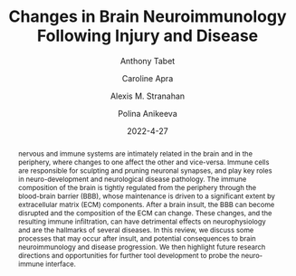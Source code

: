 ---
title: Changes in Brain Neuroimmunology Following Injury and Disease
date: 2022-4-27
publicationDate: 2022-04-27T10:29:30Z
author: [" Anthony Tabet", " Caroline Apra", " Alexis M. Stranahan", " Polina Anikeeva"]
publication_types: ["2"]
featured: false
publication: "*Frontiers in Integrative Neuroscience*"

doi: "10.3389/fnint.2022.894500"
abstract: "nervous and immune systems are intimately related in the brain and in the periphery, where changes to one affect the other and vice-versa. Immune cells are responsible for sculpting and pruning neuronal synapses, and play key roles in neuro-development and neurological disease pathology. The immune composition of the brain is tightly regulated from the periphery through the blood-brain barrier (BBB), whose maintenance is driven to a significant extent by extracellular matrix (ECM) components. After a brain insult, the BBB can become disrupted and the composition of the ECM can change. These changes, and the resulting immune infiltration, can have detrimental effects on neurophysiology and are the hallmarks of several diseases. In this review, we discuss some processes that may occur after insult, and potential consequences to brain neuroimmunology and disease progression. We then highlight future research directions and opportunities for further tool development to probe the neuro-immune interface."

---